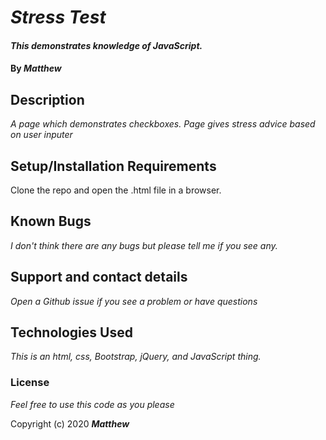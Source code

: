 # _Stress Test_

#### _This demonstrates knowledge of JavaScript._

#### By _**Matthew**_

## Description

_A page which demonstrates checkboxes._
_Page gives stress advice based on user inputer_

## Setup/Installation Requirements

Clone the repo and open the .html file in a browser.

## Known Bugs

_I don't think there are any bugs but please tell me if you see any._

## Support and contact details

_Open a Github issue if you see a problem or have questions_

## Technologies Used

_This is an html, css, Bootstrap, jQuery, and JavaScript thing._

### License

*Feel free to use this code as you please*

Copyright (c) 2020 **_Matthew_**